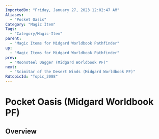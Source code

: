 ```yaml
---
ImportedOn: "Friday, January 27, 2023 12:02:47 AM"
Aliases:
  - "Pocket Oasis"
Category: "Magic Item"
Tags:
  - "Category/Magic-Item"
parent:
  - "Magic Items for Midgard Worldbook Pathfinder"
up:
  - "Magic Items for Midgard Worldbook Pathfinder"
prev:
  - "Moonsteel Dagger (Midgard Worldbook PF)"
next:
  - "Scimitar of the Desert Winds (Midgard Worldbook PF)"
RWtopicId: "Topic_2088"
---
```

# Pocket Oasis (Midgard Worldbook PF)
## Overview
